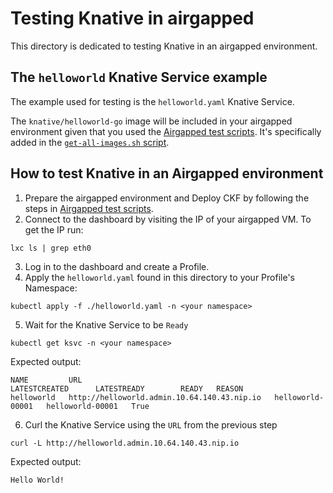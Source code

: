 # Testing Knative in airgapped

This directory is dedicated to testing Knative in an airgapped environment.

## The `helloworld` Knative Service example
The example used for testing is the `helloworld.yaml` Knative Service.

The `knative/helloworld-go` image will be included in your airgapped environment given that you used the [Airgapped test scripts](../README.md). It's specifically added in the [`get-all-images.sh` script](../../../scripts/airgapped/get-all-images.sh).

## How to test Knative in an Airgapped environment
1. Prepare the airgapped environment and Deploy CKF by following the steps in [Airgapped test scripts](../README.md).
2. Connect to the dashboard by visiting the IP of your airgapped VM. To get the IP run:
```
lxc ls | grep eth0
```
3. Log in to the dashboard and create a Profile.
4. Apply the `helloworld.yaml` found in this directory to your Profile's Namespace:
```
kubectl apply -f ./helloworld.yaml -n <your namespace>
```
5. Wait for the Knative Service to be `Ready`
```
kubectl get ksvc -n <your namespace>
```
Expected output:
```
NAME         URL                                           LATESTCREATED      LATESTREADY        READY   REASON
helloworld   http://helloworld.admin.10.64.140.43.nip.io   helloworld-00001   helloworld-00001   True    
```
6. Curl the Knative Service using the `URL` from the previous step
```
curl -L http://helloworld.admin.10.64.140.43.nip.io
```
Expected output:
```
Hello World!
```